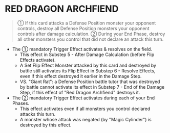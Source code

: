 # RED DRAGON ARCHFIEND

> ① If this card attacks a Defense Position monster your opponent controls, destroy all Defense Position monsters your opponent controls after damage calculation. ② During your End Phase, destroy all other monsters you control that did not declare an attack this turn.

*   The ① mandatory Trigger Effect activates & resolves on the field.
    *   This effect in Substep 5 - After Damage Calculation (before Flip Effects activate).
    *   A Set Flip Effect Monster attacked by this card and destroyed by battle still activates its Flip Effect in Substep 6 - Resolve Effects, even if this effect destroyed it earlier in the Damage Step.
    *   VS. "Giant Rat": a Defense Position battle tutor that was destroyed by battle cannot activate its effect in Substep 7 - End of the Damage Step, if this effect of "Red Dragon Archfiend" destroys it.
*   The ② mandatory Trigger Effect activates during each of your End Phases.
    *   This effect activates even if all monsters you control declared attacks this turn.
    *   A monster whose attack was negated (by "Magic Cylinder") is destroyed by this effect.
